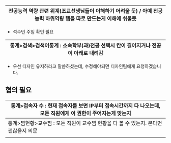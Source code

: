 
| 전공능력 역량 관련 위계(조교선생님들이 이해하기 어려울 듯) / 아예 전공능력 하위역량 탭을 따로 만드는게 이해에 쉬울듯 |
| ------------------------------------------------------------------- |
- 석수빈 주임 확인 필요

| 통계>검색>검색어통계 : 소속학부(과)전공 선택시 칸이 길어지거나 전공이 아래로 내려감 |
| ------------------------------------------------ |
- 우선 디자인 유지하라고 말씀하셨는데, 수정해야되면 디자인팀에게 요청하겠습니다.



## 협의 필요

| 통계>접속자 수 : 현재 접속자를 보면 IP부터 접속시간까지 다 나오는데, 모든 직원에게 이 권한이 주어지는게 맞는지 |
| ----------------------------------------------------------------- |
| 통계>찜현황>교수찜 : 모든 직원이 교수찜 현황을 다 볼 수 있는지. 본다면 괜찮을지 의문                |
|                                                                   |